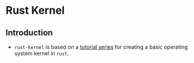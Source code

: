 # Rust Kernel

## Introduction

* `rust-kernel` is based on a [tutorial series](https://os.phil-opp.com/) for creating a basic operating system kernel in `rust`.



